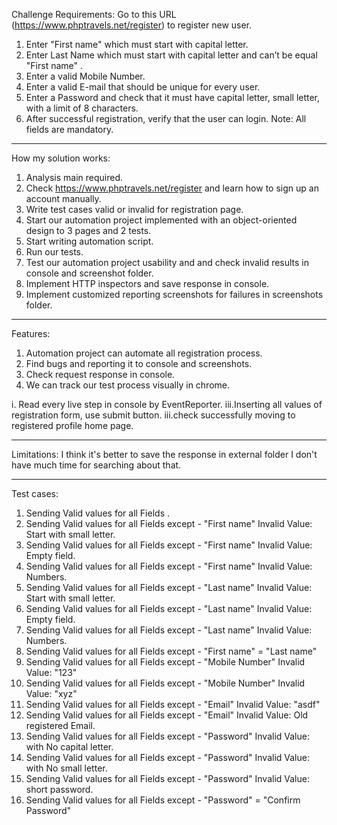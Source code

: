 Challenge Requirements:
Go to this URL (https://www.phptravels.net/register) to register new user.
1. Enter "First name"  which must start with capital letter.
2. Enter Last Name which must start with capital letter and can’t be equal "First name" .
3. Enter a valid Mobile Number.
4. Enter a valid E-mail that should be unique for every user.
5. Enter a Password and check that it must have capital letter, small letter, with a limit of 8
characters.
6. After successful registration, verify that the user can login.
Note: All fields are mandatory.
****************************************************************************

How my solution works:
1.	Analysis main required.
2.	Check https://www.phptravels.net/register and learn how to sign up an account manually.
3.	Write test cases valid or invalid for registration page.
4.	Start our automation project  implemented with an object-oriented design to 3 pages and 2 tests.
5.	Start writing automation script.
6.	Run our tests.
7.	Test our automation project usability and and check invalid results in console and screenshot folder.
8.	Implement HTTP inspectors and save response in console.
9.	Implement customized reporting screenshots for failures in screenshots folder.
****************************************************************************

Features:
1.	Automation project can automate all registration process.
2.	 Find bugs and reporting it to console and screenshots.
3.	 Check request response in console.
4.	We can track our test process visually in chrome.

i.	Read every live step in console by EventReporter.
iii.Inserting all values of registration form, use submit button.
iii.check successfully moving to registered profile home page.
****************************************************************************
Limitations:
I think it's better to save the response in external folder I don't have much time for searching about that.
****************************************************************************

Test cases:
1.	Sending Valid values for all Fields .
2.	Sending Valid values for all Fields except - "First name" Invalid Value: Start with small letter.
3.	Sending Valid values for all Fields except - "First name" Invalid Value: Empty field.
4.	Sending Valid values for all Fields except - "First name" Invalid Value: Numbers.
5.	Sending Valid values for all Fields except - "Last name" Invalid Value: Start with small letter.
6.	Sending Valid values for all Fields except - "Last name" Invalid Value: Empty field.
7.	Sending Valid values for all Fields except - "Last name" Invalid Value: Numbers.
8.	Sending Valid values for all Fields except - "First name" = "Last name"
9.	Sending Valid values for all Fields except -  "Mobile Number" Invalid Value: "123" 
10.	Sending Valid values for all Fields except -  "Mobile Number" Invalid Value: "xyz"
11.	Sending Valid values for all Fields except - "Email" Invalid Value: "asdf"
12.	Sending Valid values for all Fields except - "Email" Invalid Value: Old registered Email.
13.	Sending Valid values for all Fields except - "Password" Invalid Value: with No capital letter.
14.	Sending Valid values for all Fields except - "Password" Invalid Value: with No small letter.
15.	Sending Valid values for all Fields except - "Password" Invalid Value: short password.
16.	Sending Valid values for all Fields except - "Password" = "Confirm Password" 
